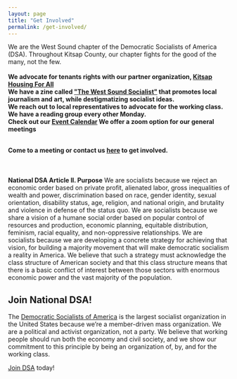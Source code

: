 ```yaml
---
layout: page
title: "Get Involved"
permalink: /get-involved/
---
```


We are the West Sound chapter of the Democratic Socialists of America (DSA). Throughout Kitsap County, our chapter fights for the good of the many, not the few. <br>
<br>
  **We advocate for tenants rights with our partner organization, [Kitsap Housing For All](https://www.kitsaphousing4all.org/)<br>
  We have a zine called ["The West Sound Socialist"](../zine) that promotes local journalism and art, while destigmatizing socialist ideas.<br>
  We reach out to local representatives to advocate for the working class. <br>
  We have a reading group every other Monday. <br>
  Check out our [Event Calendar](../calendar) We offer a zoom option for our general meetings** <br>
 <br>
 
**Come to a meeting or contact us [here](../contact) to get involved.**
<br>
<br>
<br>
<br>
**National DSA Article II. Purpose**
We are socialists because we reject an economic order based on private profit, alienated labor, gross inequalities of wealth and power, discrimination based on race, gender identity, sexual orientation, disability status, age, religion, and national origin, and brutality and violence in defense of the status quo. We are socialists because we share a vision of a humane social order based on popular control of resources and production, economic planning, equitable distribution, feminism, racial equality, and non-oppressive relationships. We are socialists because we are developing a concrete strategy for achieving that vision, for building a majority movement that will make democratic socialism a reality in America. We believe that such a strategy must acknowledge the class structure of American society and that this class structure means that there is a basic conflict of interest between those sectors with enormous economic power and the vast majority of the population.

<h2>Join National DSA!</h2>

The [Democratic Socialists of America](https://www.dsausa.org/) is the largest socialist organization in the United States because we’re a member-driven mass organization. We are a political and activist organization, not a party. We believe that working people should run both the economy and civil society, and we show our commitment to this principle by being an organization of, by, and for the working class.

[Join DSA](https://www.dsausa.org/join) today!



